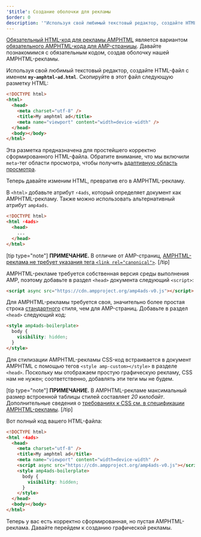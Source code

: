```yaml
---
'$title': Создание оболочки для рекламы
$order: 0
description: '"Используя свой любимый текстовый редактор, создайте HTML-файл с именем my-amphtml-ad.html. Скопируйте в этот файл следующую разметку HTML: ..."'
---
```


[Обязательный HTML-код для рекламы AMPHTML](../../../../documentation/guides-and-tutorials/learn/a4a_spec.md) является вариантом [обязательного AMPHTML-кода для AMP-страницы](../../../../documentation/guides-and-tutorials/learn/spec/amphtml.md). Давайте познакомимся с обязательным кодом, создав оболочку нашей AMPHTML-рекламы.

Используя свой любимый текстовый редактор, создайте HTML-файл с именем **`my-amphtml-ad.html`**. Скопируйте в этот файл следующую разметку HTML:

```html
<!DOCTYPE html>
<html>
  <head>
    <meta charset="utf-8" />
    <title>My amphtml ad</title>
    <meta name="viewport" content="width=device-width" />
  </head>
  <body></body>
</html>
```

Эта разметка предназначена для простейшего корректно сформированного HTML-файла. Обратите внимание, что мы включили `meta`-тег области просмотра, чтобы получить [адаптивную область просмотра](../../../../documentation/guides-and-tutorials/develop/style_and_layout/responsive_design.md#controlling-the-viewport).

Теперь давайте изменим HTML, превратив его в AMPHTML-рекламу.

В `<html>` добавьте атрибут `⚡4ads`, который определяет документ как AMPHTML-рекламу. Также можно использовать альтернативный атрибут `amp4ads`.

```html
<!DOCTYPE html>
<html ⚡4ads>
  <head>
    ...
  </head>
</html>
```

[tip type="note"] **ПРИМЕЧАНИЕ.** В отличие от AMP-страниц, [AMPHTML-реклама не требует указания тега `<link rel="canonical">`](../../../../documentation/guides-and-tutorials/learn/a4a_spec.md#amphtml-ad-format-rules). [/tip]

AMPHTML-рекламе требуется собственная версия среды выполнения AMP, поэтому добавьте в раздел `<head>` документа следующий `<script>`:

```html
<script async src="https://cdn.ampproject.org/amp4ads-v0.js"></script>
```

Для AMPHTML-рекламы требуется cвоя, значительно более простая строка [стандартного](../../../../documentation/guides-and-tutorials/learn/a4a_spec.md#boilerplate) стиля, чем для AMP-страниц. Добавьте в раздел `<head>` следующий код:

```html
<style amp4ads-boilerplate>
  body {
    visibility: hidden;
  }
</style>
```

Для стилизации AMPHTML-рекламы CSS-код встраивается в документ AMPHTML с помощью тегов `<style amp-custom></style>` в разделе `<head>`. Поскольку мы отображаем простую графическую рекламу, CSS нам не нужен; соответственно, добавлять эти теги мы не будем.

[tip type="note"] **ПРИМЕЧАНИЕ.** В AMPHTML-рекламе максимальный размер встроенной таблицы стилей составляет _20 килобайт_. Дополнительные сведения о [требованиях к CSS см. в спецификации AMPHTML-рекламы](../../../../documentation/guides-and-tutorials/learn/a4a_spec.md#css). [/tip]

Вот полный код вашего HTML-файла:

```html
<!DOCTYPE html>
<html ⚡4ads>
  <head>
    <meta charset="utf-8" />
    <title>My amphtml ad</title>
    <meta name="viewport" content="width=device-width" />
    <script async src="https://cdn.ampproject.org/amp4ads-v0.js"></script>
    <style amp4ads-boilerplate>
      body {
        visibility: hidden;
      }
    </style>
  </head>
  <body></body>
</html>
```

Теперь у вас есть корректно сформированная, но пустая AMPHTML-реклама. Давайте перейдем к созданию графической рекламы.
